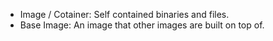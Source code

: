 - Image / Cotainer: Self contained binaries and files.
- Base Image: An image that other images are built on top of. 